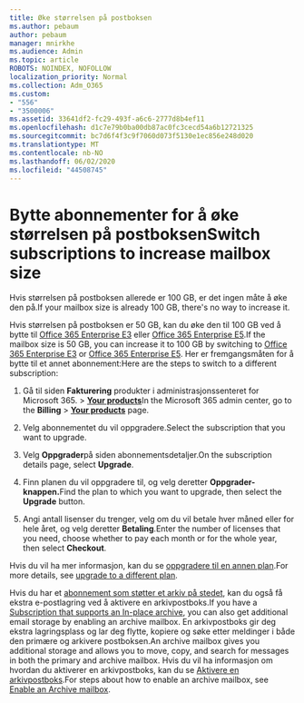```yaml
---
title: Øke størrelsen på postboksen
ms.author: pebaum
author: pebaum
manager: mnirkhe
ms.audience: Admin
ms.topic: article
ROBOTS: NOINDEX, NOFOLLOW
localization_priority: Normal
ms.collection: Adm_O365
ms.custom:
- "556"
- "3500006"
ms.assetid: 33641df2-fc29-493f-a6c6-2777d8b4ef11
ms.openlocfilehash: d1c7e79b0ba00db87ac0fc3cecd54a6b12721325
ms.sourcegitcommit: bc7d6f4f3c9f7060d073f5130e1ec856e248d020
ms.translationtype: MT
ms.contentlocale: nb-NO
ms.lasthandoff: 06/02/2020
ms.locfileid: "44508745"
---
```

# <a name="switch-subscriptions-to-increase-mailbox-size"></a><span data-ttu-id="3f53a-102">Bytte abonnementer for å øke størrelsen på postboksen</span><span class="sxs-lookup"><span data-stu-id="3f53a-102">Switch subscriptions to increase mailbox size</span></span>

<span data-ttu-id="3f53a-103">Hvis størrelsen på postboksen allerede er 100 GB, er det ingen måte å øke den på.</span><span class="sxs-lookup"><span data-stu-id="3f53a-103">If your mailbox size is already 100 GB, there's no way to increase it.</span></span>
  
<span data-ttu-id="3f53a-104">Hvis størrelsen på postboksen er 50 GB, kan du øke den til 100 GB ved å bytte til [Office 365 Enterprise E3](https://products.office.com/business/office-365-enterprise-e3-business-software) eller [Office 365 Enterprise E5](https://products.office.com/business/office-365-enterprise-e5-business-software).</span><span class="sxs-lookup"><span data-stu-id="3f53a-104">If the mailbox size is 50 GB, you can increase it to 100 GB by switching to [Office 365 Enterprise E3](https://products.office.com/business/office-365-enterprise-e3-business-software) or [Office 365 Enterprise E5](https://products.office.com/business/office-365-enterprise-e5-business-software).</span></span> <span data-ttu-id="3f53a-105">Her er fremgangsmåten for å bytte til et annet abonnement:</span><span class="sxs-lookup"><span data-stu-id="3f53a-105">Here are the steps to switch to a different subscription:</span></span>
  
1. <span data-ttu-id="3f53a-106">Gå til siden **Fakturering** produkter i administrasjonssenteret for Microsoft 365. \> **[Your products](https://go.microsoft.com/fwlink/p/?linkid=842054)**</span><span class="sxs-lookup"><span data-stu-id="3f53a-106">In the Microsoft 365 admin center, go to the **Billing** \> **[Your products](https://go.microsoft.com/fwlink/p/?linkid=842054)** page.</span></span>

2. <span data-ttu-id="3f53a-107">Velg abonnementet du vil oppgradere.</span><span class="sxs-lookup"><span data-stu-id="3f53a-107">Select the subscription that you want to upgrade.</span></span>

3. <span data-ttu-id="3f53a-108">Velg **Oppgrader**på siden abonnementsdetaljer.</span><span class="sxs-lookup"><span data-stu-id="3f53a-108">On the subscription details page, select **Upgrade**.</span></span>

4. <span data-ttu-id="3f53a-109">Finn planen du vil oppgradere til, og velg deretter **Oppgrader-knappen.**</span><span class="sxs-lookup"><span data-stu-id="3f53a-109">Find the plan to which you want to upgrade, then select the **Upgrade** button.</span></span>

5. <span data-ttu-id="3f53a-110">Angi antall lisenser du trenger, velg om du vil betale hver måned eller for hele året, og velg deretter **Betaling**.</span><span class="sxs-lookup"><span data-stu-id="3f53a-110">Enter the number of licenses that you need, choose whether to pay each month or for the whole year, then select **Checkout**.</span></span>

<span data-ttu-id="3f53a-111">Hvis du vil ha mer informasjon, kan du se [oppgradere til en annen plan](https://docs.microsoft.com/microsoft-365/commerce/subscriptions/upgrade-to-different-plan).</span><span class="sxs-lookup"><span data-stu-id="3f53a-111">For more details, see [upgrade to a different plan](https://docs.microsoft.com/microsoft-365/commerce/subscriptions/upgrade-to-different-plan).</span></span>

<span data-ttu-id="3f53a-112">Hvis du har et [abonnement som støtter et arkiv på stedet](https://docs.microsoft.com/office365/servicedescriptions/exchange-online-archiving-service-description/exchange-online-archiving-service-description), kan du også få ekstra e-postlagring ved å aktivere en arkivpostboks.</span><span class="sxs-lookup"><span data-stu-id="3f53a-112">If you have a [Subscription that supports an In-place archive](https://docs.microsoft.com/office365/servicedescriptions/exchange-online-archiving-service-description/exchange-online-archiving-service-description), you can also get additional email storage by enabling an archive mailbox.</span></span> <span data-ttu-id="3f53a-113">En arkivpostboks gir deg ekstra lagringsplass og lar deg flytte, kopiere og søke etter meldinger i både den primære og arkivere postboksen.</span><span class="sxs-lookup"><span data-stu-id="3f53a-113">An archive mailbox gives you additional storage and allows you to move, copy, and search for messages in both the primary and archive mailbox.</span></span> <span data-ttu-id="3f53a-114">Hvis du vil ha informasjon om hvordan du aktiverer en arkivpostboks, kan du se [Aktivere en arkivpostboks](https://docs.microsoft.com/microsoft-365/compliance/enable-archive-mailboxes).</span><span class="sxs-lookup"><span data-stu-id="3f53a-114">For steps about how to enable an archive mailbox, see [Enable an Archive mailbox](https://docs.microsoft.com/microsoft-365/compliance/enable-archive-mailboxes).</span></span>